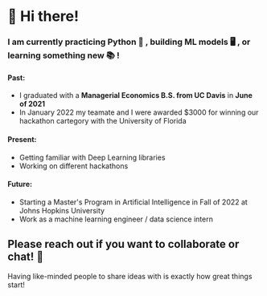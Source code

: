 <!--
**cvaisnor/cvaisnor** is a ✨ _special_ ✨ repository because its `README.md` (this file) appears on your GitHub profile.

Here are some ideas to get you started:

- 🔭 I’m currently working on ...
- 🌱 I’m currently learning ...
- 👯 I’m looking to collaborate on ...
- 🤔 I’m looking for help with ...
- 💬 Ask me about ...
- 📫 How to reach me: ...
- 😄 Pronouns: ...
- ⚡ Fun fact: ...
-->


# 👋 Hi there!
### I am currently practicing Python 🐍 , building ML models 🖥 , or learning something new 📚 !

#### Past: 
* I graduated with a __Managerial Economics B.S. from UC Davis__ in __June of 2021__
* In January 2022 my teamate and I were awarded $3000 for winning our hackathon cartegory with the University of Florida

#### Present:
* Getting familiar with Deep Learning libraries
* Working on different hackathons

#### Future:
* Starting a Master's Program in Artificial Intelligence in Fall of 2022 at Johns Hopkins University
* Work as a machine learning engineer / data science intern

## Please reach out if you want to collaborate or chat! 💬
Having like-minded people to share ideas with is exactly how great things start!


